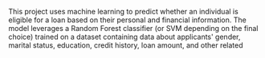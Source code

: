 This project uses machine learning to predict whether an individual is eligible for a loan based on their personal and financial information. The model leverages a Random Forest classifier (or SVM depending on the final choice) trained on a dataset containing data about applicants' gender, marital status, education, credit history, loan amount, and other related






